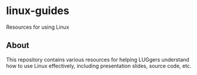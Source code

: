 # linux-guides
Resources for using Linux

## About
This repository contains various resources for helping LUGgers understand how to use Linux effectively, including presentation slides, source code, etc.

